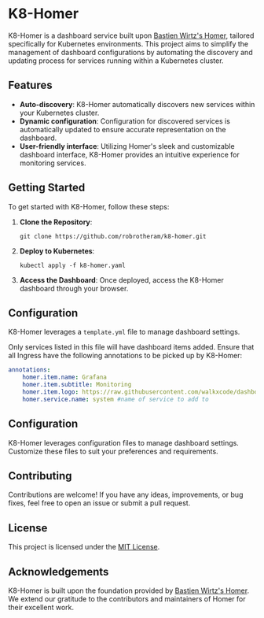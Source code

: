 # K8-Homer

K8-Homer is a dashboard service built upon [Bastien Wirtz's Homer](https://github.com/bastienwirtz/homer), tailored specifically for Kubernetes environments. This project aims to simplify the management of dashboard configurations by automating the discovery and updating process for services running within a Kubernetes cluster.

## Features

- **Auto-discovery**: K8-Homer automatically discovers new services within your Kubernetes cluster.
- **Dynamic configuration**: Configuration for discovered services is automatically updated to ensure accurate representation on the dashboard.
- **User-friendly interface**: Utilizing Homer's sleek and customizable dashboard interface, K8-Homer provides an intuitive experience for monitoring services.

## Getting Started

To get started with K8-Homer, follow these steps:

1. **Clone the Repository**:
   ```
   git clone https://github.com/robrotheram/k8-homer.git
   ```

2. **Deploy to Kubernetes**:
   ```
   kubectl apply -f k8-homer.yaml
   ```

3. **Access the Dashboard**:
Once deployed, access the K8-Homer dashboard through your browser.

## Configuration

K8-Homer leverages a `template.yml` file to manage dashboard settings. 

Only services listed in this file will have dashboard items added. Ensure that all Ingress have the following annotations to be picked up by K8-Homer:

```yaml
annotations:
    homer.item.name: Grafana
    homer.item.subtitle: Monitoring
    homer.item.logo: https://raw.githubusercontent.com/walkxcode/dashboard-icons/main/svg/grafana.svg
    homer.service.name: system #name of service to add to
```


## Configuration

K8-Homer leverages configuration files to manage dashboard settings. Customize these files to suit your preferences and requirements.

## Contributing

Contributions are welcome! If you have any ideas, improvements, or bug fixes, feel free to open an issue or submit a pull request.

## License

This project is licensed under the [MIT License](LICENSE).

## Acknowledgements

K8-Homer is built upon the foundation provided by [Bastien Wirtz's Homer](https://github.com/bastienwirtz/homer). We extend our gratitude to the contributors and maintainers of Homer for their excellent work.
